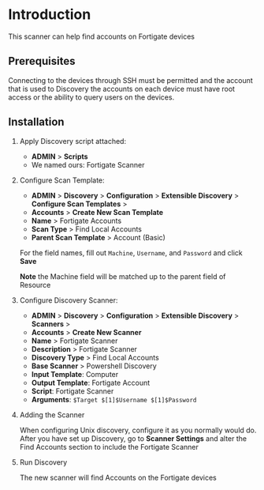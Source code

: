# Introduction

This scanner can help find accounts on Fortigate devices

## Prerequisites

Connecting to the devices through SSH must be permitted and the account that is used to Discovery the accounts on each device must have root access or the ability to query users on the devices.

## Installation

1. Apply Discovery script attached:

   - **ADMIN** > **Scripts**
   - We named ours: Fortigate Scanner

1. Configure Scan Template:

    - **ADMIN** > **Discovery** >  **Configuration** > **Extensible Discovery** > **Configure Scan Templates** >
    - **Accounts** > **Create New Scan Template**
    - **Name** > Fortigate Accounts
    - **Scan Type** > Find Local Accounts
    - **Parent Scan Template** > Account (Basic)

    For the field names, fill out `Machine`, `Username`, and `Password` and click **Save**

    **Note** the Machine field will be matched up to the parent field of Resource

1. Configure Discovery Scanner:

    - **ADMIN** > **Discovery** > **Configuration** > **Extensible Discovery** > **Scanners** >
    - **Accounts** > **Create New Scanner**
    - **Name** > Fortigate Scanner
    - **Description** > Fortigate Scanner
    - **Discovery Type** > Find Local Accounts
    - **Base Scanner** > Powershell Discovery
    - **Input Template**: Computer
    - **Output Template**: Fortigate Account
    - **Script**: Fortigate Scanner
    - **Arguments**: `$Target $[1]$Username $[1]$Password`

1. Adding the Scanner

    When configuring Unix discovery, configure it as you normally would do. After you have set up Discovery, go to **Scanner Settings** and alter the Find Accounts section to include the Fortigate Scanner

1. Run Discovery

    The new scanner will find Accounts on the Fortigate devices
